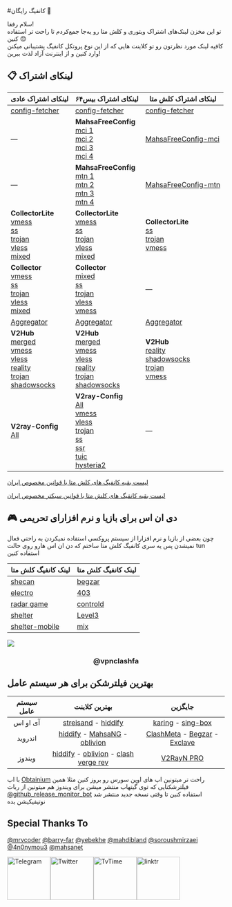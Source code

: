 #کانفیگ رایگان 🎉

سلام رفقا!  
تو این مخزن لینک‌های اشتراک ویتوری و کلش متا رو یه‌جا جمع‌کردم تا راحت تر استفاده کنین 😊  
کافیه لینک مورد نظرتون رو تو کلاینت هایی که از این نوع پروتکل کانفیگ پشتیبانی میکنن وارد کنین و از اینترنت آزاد لذت ببرین!


## 📋 لینکای اشتراک

| لینکای اشتراک عادی | لینکای اشتراک بیس‌۶۴ | لینکای اشتراک کلش متا |
|-------------|----------------|-------------|
| [config-fetcher](https://raw.githubusercontent.com/10ium/multi-proxy-config-fetcher/refs/heads/main/configs/proxy_configs.txt) | [config-fetcher](https://raw.githubusercontent.com/10ium/base64-encoder/main/encoded/10ium_proxy_configs.txt) | [config-fetcher](https://raw.githubusercontent.com/10ium/MihomoSaz/main/Sublist/10ium/multi-proxy-config-fetcher.yaml) |
| — | **MahsaFreeConfig**<br>[mci 1](https://raw.githubusercontent.com/mahsanet/MahsaFreeConfig/refs/heads/main/mci/sub_1.txt)<br>[mci 2](https://raw.githubusercontent.com/mahsanet/MahsaFreeConfig/refs/heads/main/mci/sub_2.txt)<br>[mci 3](https://raw.githubusercontent.com/mahsanet/MahsaFreeConfig/refs/heads/main/mci/sub_3.txt)<br>[mci 4](https://raw.githubusercontent.com/mahsanet/MahsaFreeConfig/refs/heads/main/mci/sub_4.txt) | [MahsaFreeConfig-mci](https://raw.githubusercontent.com/coldwater-10/Vpnclashfa/refs/heads/main/free-mihomo-sub/MahsaFreeConfig-mci.yaml) |
| — | **MahsaFreeConfig**<br>[mtn 1](https://raw.githubusercontent.com/mahsanet/MahsaFreeConfig/refs/heads/main/mtn/sub_1.txt)<br>[mtn 2](https://raw.githubusercontent.com/mahsanet/MahsaFreeConfig/refs/heads/main/mtn/sub_2.txt)<br>[mtn 3](https://raw.githubusercontent.com/mahsanet/MahsaFreeConfig/refs/heads/main/mtn/sub_3.txt)<br>[mtn 4](https://raw.githubusercontent.com/mahsanet/MahsaFreeConfig/refs/heads/main/mtn/sub_4.txt) | [MahsaFreeConfig-mtn](https://raw.githubusercontent.com/coldwater-10/Vpnclashfa/refs/heads/main/free-mihomo-sub/MahsaFreeConfig-mtn.yaml) |
| **CollectorLite**<br>[vmess](https://raw.githubusercontent.com/10ium/V2rayCollectorLite/main/vmess_iran.txt)<br>[ss](https://raw.githubusercontent.com/10ium/V2rayCollectorLite/main/ss_iran.txt)<br>[trojan](https://raw.githubusercontent.com/10ium/V2rayCollectorLite/main/trojan_iran.txt)<br>[vless](https://raw.githubusercontent.com/10ium/V2rayCollectorLite/main/vless_iran.txt)<br>[mixed](https://raw.githubusercontent.com/10ium/V2rayCollectorLite/main/mixed_iran.txt) | **CollectorLite**<br>[vmess](https://raw.githubusercontent.com/10ium/base64-encoder/main/encoded/10ium_vmess_iran.txt)<br>[ss](https://raw.githubusercontent.com/10ium/base64-encoder/main/encoded/10ium_ss_iran.txt)<br>[trojan](https://raw.githubusercontent.com/10ium/base64-encoder/main/encoded/10ium_trojan_iran.txt)<br>[vless](https://raw.githubusercontent.com/10ium/base64-encoder/main/encoded/10ium_vless_iran.txt)<br>[mixed](https://raw.githubusercontent.com/10ium/base64-encoder/main/encoded/10ium_mixed_iran.txt) | **CollectorLite**<br>[ss](https://raw.githubusercontent.com/10ium/MihomoSaz/main/Sublist/10ium/ss_iran.yaml)<br>[trojan](https://raw.githubusercontent.com/10ium/MihomoSaz/main/Sublist/10ium/trojan_iran.yaml)<br>[vmess](https://raw.githubusercontent.com/10ium/MihomoSaz/main/Sublist/10ium/vmess_iran.yaml) |
| **Collector**<br>[vmess](https://raw.githubusercontent.com/10ium/V2rayCollector/main/vmess_iran.txt)<br>[ss](https://raw.githubusercontent.com/10ium/V2rayCollector/main/ss_iran.txt)<br>[trojan](https://raw.githubusercontent.com/10ium/V2rayCollector/main/trojan_iran.txt)<br>[vless](https://raw.githubusercontent.com/10ium/V2rayCollector/main/vless_iran.txt)<br>[mixed](https://raw.githubusercontent.com/10ium/V2rayCollector/main/mixed_iran.txt) | **Collector**<br>[mixed](https://raw.githubusercontent.com/10ium/base64-encoder/main/encoded/10ium-V2rayCollector-mixed.txt)<br>[ss](https://raw.githubusercontent.com/10ium/base64-encoder/main/encoded/10ium-V2rayCollector-ss.txt)<br>[trojan](https://raw.githubusercontent.com/10ium/base64-encoder/main/encoded/10ium-V2rayCollector-trojan.txt)<br>[vless](https://raw.githubusercontent.com/10ium/base64-encoder/main/encoded/10ium-V2rayCollector-vless.txt)<br>[vmess](https://raw.githubusercontent.com/10ium/base64-encoder/main/encoded/10ium-V2rayCollector-vmess.txt) | — |
| [Aggregator](https://raw.githubusercontent.com/10ium/V2RayAggregator/refs/heads/master/Eternity.txt) | [Aggregator](https://raw.githubusercontent.com/10ium/V2RayAggregator/refs/heads/master/Eternity) | [Aggregator](https://raw.githubusercontent.com/10ium/V2RayAggregator/refs/heads/master/Eternity.yml) |
| **V2Hub**<br>[merged](https://raw.githubusercontent.com/10ium/V2Hub3/main/merged)<br>[vmess](https://raw.githubusercontent.com/10ium/V2Hub3/main/Split/Normal/vmess)<br>[vless](https://raw.githubusercontent.com/10ium/V2Hub3/main/Split/Normal/vless)<br>[reality](https://raw.githubusercontent.com/10ium/V2Hub3/main/Split/Normal/reality)<br>[trojan](https://raw.githubusercontent.com/10ium/V2Hub3/main/Split/Normal/trojan)<br>[shadowsocks](https://raw.githubusercontent.com/10ium/V2Hub3/main/Split/Normal/shadowsocks) | **V2Hub**<br>[merged](https://raw.githubusercontent.com/10ium/V2Hub3/main/merged_base64)<br>[vmess](https://raw.githubusercontent.com/10ium/V2Hub3/main/Split/Base64/vmess)<br>[vless](https://raw.githubusercontent.com/10ium/V2Hub3/main/Split/Base64/vless)<br>[reality](https://raw.githubusercontent.com/10ium/V2Hub3/main/Split/Base64/reality)<br>[trojan](https://raw.githubusercontent.com/10ium/V2Hub3/main/Split/Base64/trojan)<br>[shadowsocks](https://raw.githubusercontent.com/10ium/V2Hub3/main/Split/Base64/shadowsocks) | **V2Hub**<br>[reality](https://raw.githubusercontent.com/10ium/MihomoSaz/main/Sublist/10ium/V2Hub3_reality.yaml)<br>[shadowsocks](https://raw.githubusercontent.com/10ium/MihomoSaz/main/Sublist/10ium/V2Hub3_shadowsocks.yaml)<br>[trojan](https://raw.githubusercontent.com/10ium/MihomoSaz/main/Sublist/10ium/V2Hub3_trojan.yaml)<br>[vmess](https://raw.githubusercontent.com/10ium/MihomoSaz/main/Sublist/10ium/V2Hub3_vmess.yaml) |
| **V2ray-Config**<br>[All](https://raw.githubusercontent.com/10ium/V2ray-Config/main/All_Configs_Sub.txt) | **V2ray-Config**<br>[All](https://raw.githubusercontent.com/10ium/V2ray-Config/main/All_Configs_base64_Sub.txt)<br>[vmess](https://raw.githubusercontent.com/10ium/V2ray-Config/main/Splitted-By-Protocol/vmess.txt)<br>[vless](https://raw.githubusercontent.com/10ium/V2ray-Config/main/Splitted-By-Protocol/vless.txt)<br>[trojan](https://raw.githubusercontent.com/10ium/V2ray-Config/main/Splitted-By-Protocol/trojan.txt)<br>[ss](https://raw.githubusercontent.com/10ium/V2ray-Config/main/Splitted-By-Protocol/ss.txt)<br>[ssr](https://raw.githubusercontent.com/10ium/V2ray-Config/main/Splitted-By-Protocol/ssr.txt)<br>[tuic](https://raw.githubusercontent.com/10ium/V2ray-Config/main/Splitted-By-Protocol/tuic.txt)<br>[hysteria2](https://raw.githubusercontent.com/10ium/V2ray-Config/main/Splitted-By-Protocol/hysteria2.txt) | — |

[لیست بقیه کانفیگ های کلش متا با قوانین مخصوص ایران](https://github.com/10ium/MihomoSaz)

[لیست بقیه کانفیگ های کلش متا با قوانین سبکتر مخصوص ایران](https://github.com/10ium/MihomoSazLite)
 
## 🎮 دی ان اس برای بازیا و نرم افزارای تحریمی
چون بعضی از بازیا و نرم افزارا از سیستم پروکسی استفاده نمیکردن به راحتی فعال نمیشدن پس یه سری کانفیگ کلش متا ساختم که دن ان اس هارو روی حالت tun استفاده کنین

| لینک کانفیگ کلش متا                                                                                                             | لینک کانفیگ کلش متا                                                                                                            |
|----------------------------------------------------------------------------------------------------------------------------|----------------------------------------------------------------------------------------------------------------------------|
| [shecan](https://raw.githubusercontent.com/coldwater-10/Vpnclashfa/refs/heads/main/dnsforgame/shecan.yml)               | [begzar](https://raw.githubusercontent.com/coldwater-10/Vpnclashfa/refs/heads/main/dnsforgame/begzar.yml)               |
| [electro](https://raw.githubusercontent.com/coldwater-10/Vpnclashfa/refs/heads/main/dnsforgame/electro.yml)             | [403](https://raw.githubusercontent.com/coldwater-10/Vpnclashfa/refs/heads/main/dnsforgame/403.yml)                     |
| [radar game](https://raw.githubusercontent.com/coldwater-10/Vpnclashfa/refs/heads/main/dnsforgame/radar.yml)                  | [controld](https://raw.githubusercontent.com/coldwater-10/Vpnclashfa/refs/heads/main/dnsforgame/controld.yml)           |
| [shelter](https://raw.githubusercontent.com/coldwater-10/Vpnclashfa/refs/heads/main/dnsforgame/shelter.yml)             | [Level3](https://raw.githubusercontent.com/coldwater-10/Vpnclashfa/refs/heads/main/dnsforgame/Level3.yml)               |
| [shelter-mobile](https://raw.githubusercontent.com/coldwater-10/Vpnclashfa/refs/heads/main/dnsforgame/shelter-mobile.yml) | [mix](https://raw.githubusercontent.com/coldwater-10/Vpnclashfa/refs/heads/main/dnsforgame/all.yml)                     |




<img src="https://user-images.githubusercontent.com/73097560/115834477-dbab4500-a447-11eb-908a-139a6edaec5c.gif"><h3 align="center">@vpnclashfa</h3>


## بهترین فیلترشکن برای هر سیستم عامل

|    سیستم عامل   |              بهترین کلاینت               | جایگزین |
|:-------:|:--------------------------------------:|:------------:|
|   آی او اس   |        [streisand](https://apps.apple.com/ca/app/streisand/id6450534064) - [hiddify](https://apps.apple.com/us/app/hiddify-proxy-vpn/id6596777532?platform=iphone)       |  [karing](https://apps.apple.com/us/app/karing/id6472431552?platform=iphone) - [sing-box](https://apps.apple.com/us/app/sing-box/id6451272673?platform=iphone) |
| اندروید |[hiddify](https://github.com/hiddify/hiddify-next/releases) - [MahsaNG](https://github.com/GFW-knocker/MahsaNG/releases) - [oblivion](https://github.com/bepass-org/oblivion/releases) |    [ClashMeta](https://github.com/MetaCubeX/ClashMetaForAndroid/releases) - [Begzar](https://github.com/Begzar/BegzarApp/releases) - [Exclave](https://github.com/dyhkwong/Exclave/releases)   |
| ویندوز |   [hiddify](https://github.com/hiddify/hiddify-next/releases) - [oblivion](https://github.com/bepass-org/oblivion-desktop) - [clash verge rev](https://github.com/clash-verge-rev/clash-verge-rev/releases) |    [V2RayN PRO](https://github.com/lowercase78/V2RayN-PRO/releases)    |

با اپ [Obtainium](https://github.com/ImranR98/Obtainium/releases) راحت تر میتونین اپ های اوپن سورس رو بروز کنین مثلا همین فیلترشکنایی که توی گیتهاب منتشر میشن
برای ویندوز هم میتونین از ربات [@github_release_monitor_bot](https://t.me/github_release_monitor_bot) استفاده کنین تا وقتی نسخه جدید منتشر شد نوتیفیکیشن بده

## Special Thanks To
[@mrvcoder](https://github.com/mrvcoder)
[@barry-far](https://github.com/barry-far)
[@yebekhe](https://github.com/yebekhe)
[@mahdibland](https://github.com/mahdibland)
[@soroushmirzaei](https://github.com/soroushmirzaei)
[@4n0nymou3](https://github.com/4n0nymou3)
[@mahsanet](https://github.com/mahsanet)



<div style="display: flex; justify-content: space-between; align-items: center; width: 300px;">
    <a href="https://t.me/vpnclashfa"><img src="https://cdn.dribbble.com/users/4507400/screenshots/15420681/media/c00f77bc443cbc4ac96d138f9ac854c5.gif" alt="Telegram" width="100" height="100"></a>
    <a href="https://twitter.com/coldwater_10"><img src="https://cdn.dribbble.com/users/2652449/screenshots/14764078/media/2b620382444946ce84aac0a132c40063.gif" alt="Twitter" width="100" height="100"></a>
    <a href="https://www.tvtime.com/en/user/43351079/profile"><img src="https://media2.giphy.com/media/v1.Y2lkPTc5MGI3NjExOTFhMDk5NzJlYzdmZTJjMDM2Y2MzMjBkOTVkODAxM2FjMTdjZGMwNSZlcD12MV9pbnRlcm5hbF9naWZzX2dpZklkJmN0PWc/lj1ghwUoflkw2F3o0T/giphy.gif" alt="TvTime" width="100" height="100"></a>
    <a href="https://linktr.ee/coldwater_10"><img src="https://i.giphy.com/media/v1.Y2lkPTc5MGI3NjExdGZrdHVxaGkycXV5M2g2emdvdHkwOWVvOHI5YWR3cTVtODJtbGQwcCZlcD12MV9pbnRlcm5hbF9naWZfYnlfaWQmY3Q9cw/U3ig2IVcuNn6VgU3oO/giphy.gif" alt="linktr" width="100" height="100"></a>
</div>
